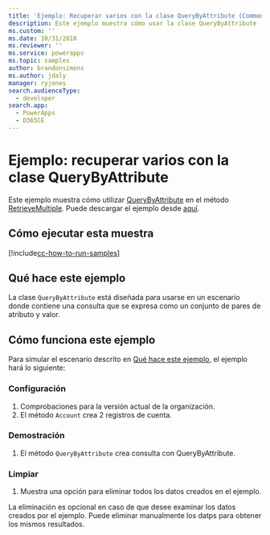 ```yaml
---
title: 'Ejemplo: Recuperar varios con la clase QueryByAttribute (Common Data Service para aplicaciones) | Microsoft Docs'
description: Este ejemplo muestra cómo usar la clase QueryByAttribute
ms.custom: ''
ms.date: 10/31/2018
ms.reviewer: ''
ms.service: powerapps
ms.topic: samples
author: brandonsimons
ms.author: jdaly
manager: ryjones
search.audienceType:
  - developer
search.app:
  - PowerApps
  - D365CE
---
```


# <a name="sample-retrieve-multiple-with-the-querybyattribute-class"></a>Ejemplo: recuperar varios con la clase QueryByAttribute

<!-- https://docs.microsoft.com/en-us/dynamics365/customer-engagement/developer/org-service/sample-retrieve-multiple-querybyattribute-class -->

Este ejemplo muestra cómo utilizar [QueryByAttribute](https://docs.microsoft.com/en-us/dotnet/api/microsoft.xrm.sdk.query.querybyattribute?view=dynamics-general-ce-9) en el método [RetrieveMultiple](https://docs.microsoft.com/en-us/dotnet/api/microsoft.xrm.sdk.iorganizationservice.retrievemultiple?view=dynamics-general-ce-9). Puede descargar el ejemplo desde [aquí](https://github.com/Microsoft/PowerApps-Samples/tree/master/cds/orgsvc/C%23/RetrieveMultipleQueryByAttribute).

## <a name="how-to-run-this-sample"></a>Cómo ejecutar esta muestra

[!include[cc-how-to-run-samples](../../includes/cc-how-to-run-samples.md)]


## <a name="what-this-sample-does"></a>Qué hace este ejemplo

La clase `QueryByAttribute` está diseñada para usarse en un escenario donde contiene una consulta que se expresa como un conjunto de pares de atributo y valor.

## <a name="how-this-sample-works"></a>Cómo funciona este ejemplo

Para simular el escenario descrito en [Qué hace este ejemplo](#what-this-sample-does), el ejemplo hará lo siguiente:

### <a name="setup"></a>Configuración

1. Comprobaciones para la versión actual de la organización.
1. El método `Account` crea 2 registros de cuenta.

### <a name="demonstrate"></a>Demostración

1. El método `QueryByAttribute` crea consulta con QueryByAttribute.

### <a name="clean-up"></a>Limpiar

1. Muestra una opción para eliminar todos los datos creados en el ejemplo.

La eliminación es opcional en caso de que desee examinar los datos creados por el ejemplo. Puede eliminar manualmente los datps para obtener los mismos resultados.
